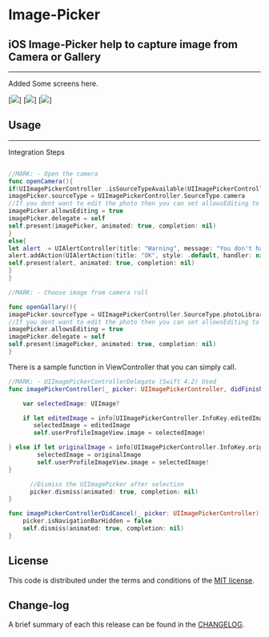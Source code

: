 
Image-Picker
=========

## iOS Image-Picker help to capture image from Camera or Gallery
------------
 Added Some screens here.
 
[![](https://github.com/pawankv89/Image-Picker/blob/master/images/screen_1.PNG)]
[![](https://github.com/pawankv89/Image-Picker/blob/master/images/screen_2.PNG)]
[![](https://github.com/pawankv89/Image-Picker/blob/master/images/screen_3.PNG)]


## Usage
------------
 
Integration Steps

```swift

//MARK: - Open the camera
func openCamera(){
if(UIImagePickerController .isSourceTypeAvailable(UIImagePickerController.SourceType.camera)){
imagePicker.sourceType = UIImagePickerController.SourceType.camera
//If you dont want to edit the photo then you can set allowsEditing to false
imagePicker.allowsEditing = true
imagePicker.delegate = self
self.present(imagePicker, animated: true, completion: nil)
}
else{
let alert  = UIAlertController(title: "Warning", message: "You don't have camera", preferredStyle: .alert)
alert.addAction(UIAlertAction(title: "OK", style: .default, handler: nil))
self.present(alert, animated: true, completion: nil)
}
}

//MARK: - Choose image from camera roll

func openGallary(){
imagePicker.sourceType = UIImagePickerController.SourceType.photoLibrary
//If you dont want to edit the photo then you can set allowsEditing to false
imagePicker.allowsEditing = true
imagePicker.delegate = self
self.present(imagePicker, animated: true, completion: nil)
}

```

There is a sample function in ViewController that you can simply call. 

```swift
//MARK: - UIImagePickerControllerDelegate (Swift 4.2) Used
func imagePickerController(_ picker: UIImagePickerController, didFinishPickingMediaWithInfo info: [UIImagePickerController.InfoKey : Any]) {

    var selectedImage: UIImage?

    if let editedImage = info[UIImagePickerController.InfoKey.editedImage]! as? UIImage {
       selectedImage = editedImage
       self.userProfileImageView.image = selectedImage!

} else if let originalImage = info[UIImagePickerController.InfoKey.originalImage]! as?        UIImage  {
        selectedImage = originalImage
        self.userProfileImageView.image = selectedImage!
}

      //Dismiss the UIImagePicker after selection
      picker.dismiss(animated: true, completion: nil)
}

func imagePickerControllerDidCancel(_ picker: UIImagePickerController) {
    picker.isNavigationBarHidden = false
    self.dismiss(animated: true, completion: nil)
}
```


## License

This code is distributed under the terms and conditions of the [MIT license](LICENSE).

## Change-log

A brief summary of each this release can be found in the [CHANGELOG](CHANGELOG.mdown). 
